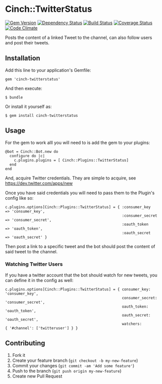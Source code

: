 # Cinch::TwitterStatus

[![Gem Version](https://badge.fury.io/rb/cinch-twitterstatus.png)](http://badge.fury.io/rb/cinch-twitterstatus)
[![Dependency Status](https://gemnasium.com/bhaberer/cinch-twitterstatus.png)](https://gemnasium.com/bhaberer/cinch-twitterstatus)
[![Build Status](https://travis-ci.org/bhaberer/cinch-twitterstatus.png?branch=master)](https://travis-ci.org/bhaberer/cinch-twitterstatus)
[![Coverage Status](https://coveralls.io/repos/bhaberer/cinch-twitterstatus/badge.png?branch=master)](https://coveralls.io/r/bhaberer/cinch-twitterstatus?branch=master)
[![Code Climate](https://codeclimate.com/github/bhaberer/cinch-twitterstatus.png)](https://codeclimate.com/github/bhaberer/cinch-twitterstatus)

Posts the content of a linked Tweet to the channel, can also follow users and post their tweets.

## Installation

Add this line to your application's Gemfile:

    gem 'cinch-twitterstatus'

And then execute:

    $ bundle

Or install it yourself as:

    $ gem install cinch-twitterstatus

## Usage

For the gem to work alll you will need to is add the gem to your plugins:

    @bot = Cinch::Bot.new do
      configure do |c|
        c.plugins.plugins = [ Cinch::Plugins::TwitterStatus]
      end
    end

And, acquire Twitter credentials. They are simple to acquire, see https://dev.twitter.com/apps/new

Once you have said credentials you will need to pass them to the Plugin's config like so:

    c.plugins.options[Cinch::Plugins::TwitterStatus] = { :consumer_key    => 'consumer_key',
                                                         :consumer_secret => 'consumer_secret',
                                                         :oauth_token     => 'oauth_token',
                                                         :oauth_secret    => 'oauth_secret' }

Then post a link to a specific tweet and the bot should post the content of said tweet to the channel.

### Watching Twitter Users ###

If you have a twitter account that the bot should watch for new tweets, you can
define it in the config as well:
    
    c.plugins.options[Cinch::Plugins::TwitterStatus] = { consumer_key:    'consumer_key',
                                                         consumer_secret: 'consumer_secret',
                                                         oauth_token:     'oauth_token',
                                                         oauth_secret:    'oauth_secret',
                                                         watchers:        { '#channel': ['twitteruser'] } }


## Contributing

1. Fork it
2. Create your feature branch (`git checkout -b my-new-feature`)
3. Commit your changes (`git commit -am 'Add some feature'`)
4. Push to the branch (`git push origin my-new-feature`)
5. Create new Pull Request
